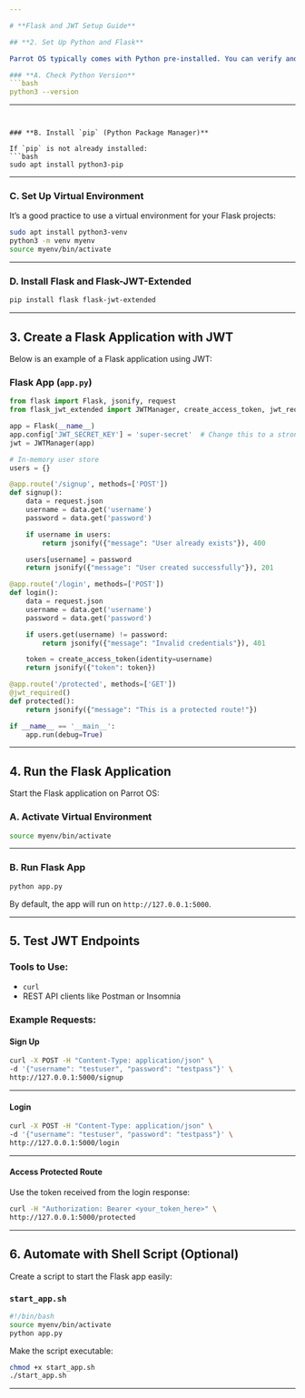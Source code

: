```yaml
---

# **Flask and JWT Setup Guide**

## **2. Set Up Python and Flask**

Parrot OS typically comes with Python pre-installed. You can verify and install Flask and `flask-jwt-extended` using the following steps:

### **A. Check Python Version**
```bash
python3 --version
```

---
```


### **B. Install `pip` (Python Package Manager)**

If `pip` is not already installed:
```bash
sudo apt install python3-pip
```

---

### **C. Set Up Virtual Environment**

It’s a good practice to use a virtual environment for your Flask projects:
```bash
sudo apt install python3-venv
python3 -m venv myenv
source myenv/bin/activate
```

---

### **D. Install Flask and Flask-JWT-Extended**
```bash
pip install flask flask-jwt-extended
```

---

## **3. Create a Flask Application with JWT**

Below is an example of a Flask application using JWT:

### **Flask App (`app.py`)**
```python
from flask import Flask, jsonify, request
from flask_jwt_extended import JWTManager, create_access_token, jwt_required

app = Flask(__name__)
app.config['JWT_SECRET_KEY'] = 'super-secret'  # Change this to a strong secret key
jwt = JWTManager(app)

# In-memory user store
users = {}

@app.route('/signup', methods=['POST'])
def signup():
    data = request.json
    username = data.get('username')
    password = data.get('password')

    if username in users:
        return jsonify({"message": "User already exists"}), 400

    users[username] = password
    return jsonify({"message": "User created successfully"}), 201

@app.route('/login', methods=['POST'])
def login():
    data = request.json
    username = data.get('username')
    password = data.get('password')

    if users.get(username) != password:
        return jsonify({"message": "Invalid credentials"}), 401

    token = create_access_token(identity=username)
    return jsonify({"token": token})

@app.route('/protected', methods=['GET'])
@jwt_required()
def protected():
    return jsonify({"message": "This is a protected route!"})

if __name__ == '__main__':
    app.run(debug=True)
```

---

## **4. Run the Flask Application**

Start the Flask application on Parrot OS:

### **A. Activate Virtual Environment**
```bash
source myenv/bin/activate
```

---

### **B. Run Flask App**
```bash
python app.py
```

By default, the app will run on `http://127.0.0.1:5000`.

---

## **5. Test JWT Endpoints**

### **Tools to Use:**
- `curl`
- REST API clients like Postman or Insomnia

### **Example Requests:**

#### **Sign Up**
```bash
curl -X POST -H "Content-Type: application/json" \
-d '{"username": "testuser", "password": "testpass"}' \
http://127.0.0.1:5000/signup
```

---

#### **Login**
```bash
curl -X POST -H "Content-Type: application/json" \
-d '{"username": "testuser", "password": "testpass"}' \
http://127.0.0.1:5000/login
```

---

#### **Access Protected Route**

Use the token received from the login response:
```bash
curl -H "Authorization: Bearer <your_token_here>" \
http://127.0.0.1:5000/protected
```

---

## **6. Automate with Shell Script (Optional)**

Create a script to start the Flask app easily:

### **`start_app.sh`**
```bash
#!/bin/bash
source myenv/bin/activate
python app.py
```

Make the script executable:
```bash
chmod +x start_app.sh
./start_app.sh
```

---